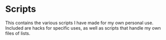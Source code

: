 # Scripts

This contains the various scripts I have made for my own personal use. Included are hacks for specific uses, as well as scripts that handle my own files of lists.

